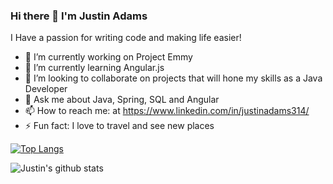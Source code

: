 ### Hi there 👋 I'm Justin Adams

I Have a passion for writing code and making life easier!



- 🔭 I’m currently working on Project Emmy
- 🌱 I’m currently learning Angular.js
- 👯 I’m looking to collaborate on projects that will hone my skills as a Java Developer
- 💬 Ask me about Java, Spring, SQL and Angular
- 📫 How to reach me: at https://www.linkedin.com/in/justinadams314/
- ⚡ Fun fact: I love to travel and see new places



[![Top Langs](https://github-readme-stats.vercel.app/api/top-langs/?username=Jadams314)](https://github.com/Jadams314/github-readme-stats)

![Justin's github stats](https://github-readme-stats.vercel.app/api?username=Jadams314)

